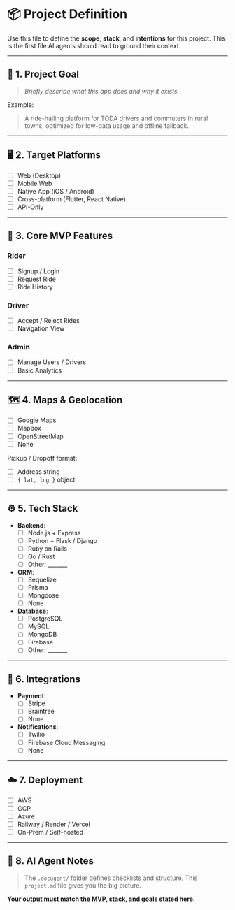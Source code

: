 # 📦 Project Definition

Use this file to define the **scope**, **stack**, and **intentions** for this project. This is the first file AI agents should read to ground their context.

---

## 🎯 1. Project Goal

> _Briefly describe what this app does and why it exists._

Example:
> A ride-hailing platform for TODA drivers and commuters in rural towns, optimized for low-data usage and offline fallback.

---

## 🖥️ 2. Target Platforms

- [ ] Web (Desktop)
- [ ] Mobile Web
- [ ] Native App (iOS / Android)
- [ ] Cross-platform (Flutter, React Native)
- [ ] API-Only

---

## 🚀 3. Core MVP Features

### Rider

- [ ] Signup / Login
- [ ] Request Ride
- [ ] Ride History

### Driver

- [ ] Accept / Reject Rides
- [ ] Navigation View

### Admin

- [ ] Manage Users / Drivers
- [ ] Basic Analytics

---

## 🗺️ 4. Maps & Geolocation

- [ ] Google Maps
- [ ] Mapbox
- [ ] OpenStreetMap
- [ ] None

Pickup / Dropoff format:  

- [ ] Address string  
- [ ] `{ lat, lng }` object

---

## ⚙️ 5. Tech Stack

- **Backend**:  
  - [ ] Node.js + Express  
  - [ ] Python + Flask / Django  
  - [ ] Ruby on Rails  
  - [ ] Go / Rust  
  - [ ] Other: _______

- **ORM**:  
  - [ ] Sequelize  
  - [ ] Prisma  
  - [ ] Mongoose  
  - [ ] None

- **Database**:  
  - [ ] PostgreSQL  
  - [ ] MySQL  
  - [ ] MongoDB  
  - [ ] Firebase  
  - [ ] Other: _______

---

## 🔌 6. Integrations

- **Payment**:  
  - [ ] Stripe  
  - [ ] Braintree  
  - [ ] None

- **Notifications**:  
  - [ ] Twilio  
  - [ ] Firebase Cloud Messaging  
  - [ ] None

---

## ☁️ 7. Deployment

- [ ] AWS  
- [ ] GCP  
- [ ] Azure  
- [ ] Railway / Render / Vercel  
- [ ] On-Prem / Self-hosted

---

## 🤖 8. AI Agent Notes

> The `.docugent/` folder defines checklists and structure. This `project.md` file gives you the big picture.

**Your output must match the MVP, stack, and goals stated here.**
